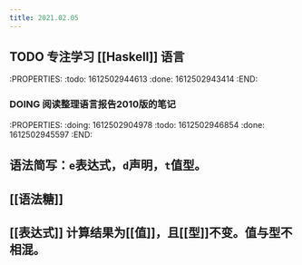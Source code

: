 ```yaml
---
title: 2021.02.05
---
```


## TODO 专注学习 [[Haskell]] 语言
:PROPERTIES:
:todo: 1612502944613
:done: 1612502943414
:END:
### DOING 阅读整理语言报告2010版的笔记
:PROPERTIES:
:doing: 1612502904978
:todo: 1612502946854
:done: 1612502945597
:END:
## 语法简写：`e`表达式，`d`声明，`t`值型。
## [[语法糖]]
## [[表达式]] 计算结果为[[值]]，且[[型]]不变。值与型不相混。
##
